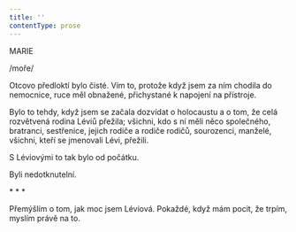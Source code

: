 ```yaml
---
title: ''
contentType: prose
---
```


MARIE

/moře/

  

Otcovo předloktí bylo čisté. Vím to, protože když jsem za ním chodila do nemocnice, ruce měl obnažené, přichystané k napojení na přístroje.

Bylo to tehdy, když jsem se začala dozvídat o holocaustu a o tom, že celá rozvětvená rodina Léviů přežila; všichni, kdo s ní měli něco společného, bratranci, sestřenice, jejich rodiče a rodiče rodičů, sourozenci, manželé, všichni, kteří se jmenovali Lévi, přežili.

S Léviovými to tak bylo od počátku.

Byli nedotknutelní.

\* \* \*

  

Přemýšlím o tom, jak moc jsem Léviová. Pokaždé, když mám pocit, že trpím, myslím právě na to.

